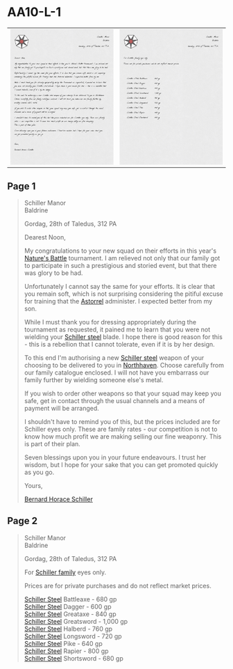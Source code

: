 # AA10-L-1

| | |
|:---:|:---:|
| <img src="../../images/letters/AA10-L-1A.png" width="600" /> | <img src="../../images/letters/AA10-L-1B.png" width="600" /> |

## Page 1

> Schiller Manor  
> Baldrine
>
> Gordag, 28th of Taledus, 312 PA
>
> Dearest Noon,
>
> My congratulations to your new squad on their efforts in this year's [Nature's Battle](../../mechanics/roleplay/natures-battle.md) tournament. I am relieved not only that our family got to participate in such a prestigious and storied event, but that there was glory to be had.
>
> Unfortunately I cannot say the same for your efforts. It is clear that you remain soft, which is not surprising considering the pitiful excuse for training that the [Astorrel](../../organisations/astorrel/astorrel.md) administer. I expected better from my son.
>
> While I must thank you for dressing appropriately during the tournament as requested, it pained me to learn that you were not wielding your [Schiller steel](../../items/weapons/schiller-steel.md) blade. I hope there is good reason for this - this is a rebellion that I cannot tolerate, even if it is by her design.
>
> To this end I'm authorising a new [Schiller steel](../../items/weapons/schiller-steel.md) weapon of your choosing to be delivered to you in [Northhaven](../../places/cities/northhaven.md). Choose carefully from our family catalogue enclosed. I will not have you embarrass our family further by wielding someone else's metal.
>
> If you wish to order other weapons so that your squad may keep you safe, get in contact through the usual channels and a means of payment will be arranged.
>
> I shouldn't have to remind you of this, but the prices included are for Schiller eyes only. These are family rates - our competition is not to know how much profit we are making selling our fine weaponry. This is part of their plan.
>
> Seven blessings upon you in your future endeavours. I trust her wisdom, but I hope for your sake that you can get promoted quickly as you go.
>
> Yours,
>
> [Bernard Horace Schiller](../../characters/bernard-horace-schiller.md)

## Page 2

> Schiller Manor  
> Baldrine
>
> Gordag, 28th of Taledus, 312 PA
>
> For [Schiller family](../../organisations/schiller-family.md) eyes only.
>
> Prices are for private purchases and do not reflect market prices.
>
> [Schiller Steel](../../items/weapons/schiller-steel.md) Battleaxe - 680 gp  
> [Schiller Steel](../../items/weapons/schiller-steel.md) Dagger - 600 gp  
> [Schiller Steel](../../items/weapons/schiller-steel.md) Greataxe - 840 gp  
> [Schiller Steel](../../items/weapons/schiller-steel.md) Greatsword - 1,000 gp  
> [Schiller Steel](../../items/weapons/schiller-steel.md) Halberd - 760 gp  
> [Schiller Steel](../../items/weapons/schiller-steel.md) Longsword - 720 gp  
> [Schiller Steel](../../items/weapons/schiller-steel.md) Pike - 640 gp  
> [Schiller Steel](../../items/weapons/schiller-steel.md) Rapier - 800 gp  
> [Schiller Steel](../../items/weapons/schiller-steel.md) Shortsword - 680 gp
